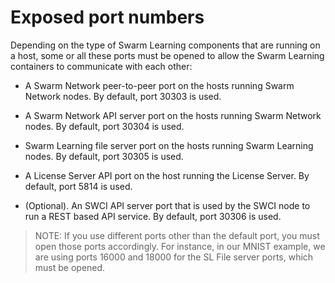 # <a name="GUID-AC94A4EE-75B2-4381-9B79-94E4037D6DE9"/> Exposed port numbers

Depending on the type of Swarm Learning components that are running on a host, some or all these ports must be opened to allow the Swarm Learning containers to communicate with each other:

-   A Swarm Network peer-to-peer port on the hosts running Swarm Network nodes. By default, port 30303 is used.

-   A Swarm Network API server port on the hosts running Swarm Network nodes. By default, port 30304 is used.

-   Swarm Learning file server port on the hosts running Swarm Learning nodes. By default, port 30305 is used.

-   A License Server API port on the host running the License Server. By default, port 5814 is used.

-   \(Optional\). An SWCI API server port that is used by the SWCI node to run a REST based API service. By default, port 30306 is used.

<blockquote>
    NOTE: If you use different ports other than the default port, you must open those ports accordingly. For instance, in our MNIST example, we are using ports     16000 and 18000 for the SL File server ports, which must be opened.

</blockquote>


